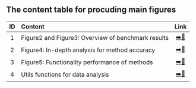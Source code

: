 ## The content table for procuding main figures

|ID|                     Content                  |               Link            |
|:------:|:--------------------------------------------|:-----------------------------:|
| 1 |Figure2 and Figure3: Overview of benchmark results|[➡️️📂](https://github.com/duohongrui/simbenchmark/blob/master/Chunk8-Data%20Analysis/7-main_figure/01-fig2_fig3.R)|
| 2 |Figure4: In-depth analysis for method accuracy|️[➡️️📂](https://github.com/duohongrui/simbenchmark/blob/master/Chunk8-Data%20Analysis/7-main_figure/02-fig4.R)|
| 3 |Figure5: Functionality performance of methods|[➡️📂](https://github.com/duohongrui/simbenchmark/blob/master/Chunk8-Data%20Analysis/7-main_figure/03-fig5.R)|
| 4 |Utils functions for data analysis|[➡️📂](https://github.com/duohongrui/simbenchmark/blob/master/Chunk8-Data%20Analysis/7-main_figure/04-utils.R)|